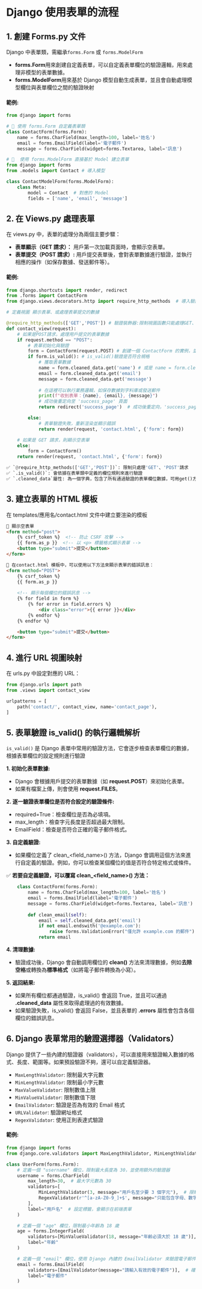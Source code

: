# Django 使用表單的流程

## 1. 創建 Forms.py 文件
Django 中表單類，需繼承`forms.Form` 或 `forms.ModelForm `
- **forms.Form**用來創建自定義表單，可以自定義表單欄位的驗證邏輯，用來處理非模型的表單數據。
- **forms.ModelForm**用來基於 Django 模型自動生成表單，並且會自動處理模型欄位與表單欄位之間的驗證映射


#### 範例:
```python
from django import forms

# 📌 使用 forms.Form 自定義表單類
class ContactForm(forms.Form):
    name = forms.CharField(max_length=100, label='姓名')
    email = forms.EmailField(label='電子郵件')
    message = forms.CharField(widget=forms.Textarea, label='訊息')

# 📌  使用 forms.ModelForm 直接基於 Model 建立表單
from django import forms
from .models import Contact # 導入模型

class ContactModelForm(forms.ModelForm):
    class Meta:
        model = Contact  # 對應的 Model
        fields = ['name', 'email', 'message']
```

## 2. 在 Views.py 處理表單
在 views.py 中，表單的處理分為兩個主要步驟：
- **表單顯示（GET 請求）：** 用戶第一次加載頁面時，會顯示空表單。
- **表單提交（POST 請求）:** 用戶提交表單後，會對表單數據進行驗證，並執行相應的操作（如保存數據、發送郵件等）。

#### 範例:
```python
from django.shortcuts import render, redirect
from .forms import ContactForm
from django.views.decorators.http import require_http_methods  # 導入驗證裝飾器

# 定義視圖 顯示表單、或處理表單提交的數據

@require_http_methods(['GET','POST']) # 驗證裝飾器:限制視圖函數只能處理GET、POST請求
def contact_view(request):
    # 如果是POST請求，處理用戶提交的表單數據
    if request.method == "POST":
        # 表單初始化與驗證
        form = ContactForm(request.POST) # 創建一個 ContactForm 的實例，並將用戶提交的資料載入並進行驗證。
        if form.is_valid(): # is_valid()驗證是否符合規格
            # 獲取表單數據
            name = form.cleaned_data.get('name') # 或是 name = form.cleaned_data['name']
            email = form.cleaned_data.get('email')
            message = form.cleaned_data.get('message')
            
            # 在這裡可以執行業務邏輯，如保存數據到字料庫或發送郵件
            print(f"收到表單：{name}, {email}, {message}")
            # 成功後重定向至 'success_page' 頁面
            return redirect('success_page')  # 成功後重定向，'success_page'是一個 URL 名稱，應該在 urls.py 中有對應的路由設置。

        else:
            # 表單驗證失敗，重新渲染並顯示錯誤
            return render(request, 'contact.html', {'form': form})

    # 如果是 GET 請求，則顯示空表單       
    else:
        form = ContactForm()
    return render(request, 'contact.html', {'form': form})

✅ `@require_http_methods(['GET','POST'])`: 限制只處理'GET'、'POST'請求
✅ `.is_valid()`: 會依據在表單類中定義的欄位規則來進行驗證
✅ `.cleaned_data`屬性: 為一個字典，包含了所有通過驗證的表單欄位數據，可用get()方法，或是['key']來取值
```

## 3. 建立表單的 HTML 模板
在 templates/應用名/contact.html 文件中建立要渲染的模板

```html
📌 顯示空表單
<form method="post">
    {% csrf_token %}  <!-- 防止 CSRF 攻擊 -->
    {{ form.as_p }}  <!-- 以 <p> 標籤格式顯示表單 -->
    <button type="submit">提交</button>
</form>

📌 在contact.html 模板中，可以使用以下方法來顯示表單的錯誤訊息：
<form method="POST">
    {% csrf_token %}
    {{ form.as_p }}
    
    <!-- 顯示每個欄位的錯誤訊息 -->
    {% for field in form %} 
        {% for error in field.errors %}
            <div class="error">{{ error }}</div>
        {% endfor %}
    {% endfor %}

    <button type="submit">提交</button>
</form>
```

## 4. 進行 URL 視圖映射
在 urls.py 中設定對應的 URL：
```python
from django.urls import path
from .views import contact_view

urlpatterns = [
    path('contact/', contact_view, name='contact_page'),
]
```

## 5. 表單驗證 is_valid() 的執行邏輯解析
`is_valid()` 是 Django 表單中常用的驗證方法，它會逐步檢查表單欄位的數據，根據表單欄位的設定規則進行驗證

**1. 初始化表單數據:**
- Django 會根據用戶提交的表單數據（如 **request.POST**）來初始化表單。
- 如果有檔案上傳，則會使用 **request.FILES**。

**2. 逐一驗證表單欄位是否符合設定的驗證條件:**
- required=True：檢查欄位是否為必填項。
- max_length：檢查字元長度是否超過最大限制。
- EmailField：檢查是否符合正確的電子郵件格式。


**3. 自定義驗證:**
- 如果欄位定義了 clean_<field_name>() 方法，Django 會調用這個方法來進行自定義的驗證。例如，你可以檢查某個欄位的值是否符合特定格式或條件。

✅ **若要自定義驗證，可以覆寫 clean_<field_name>() 方法：**
```python
    class ContactForm(forms.Form):
        name = forms.CharField(max_length=100, label='姓名')
        email = forms.EmailField(label='電子郵件')
        message = forms.CharField(widget=forms.Textarea, label='訊息')
        
        def clean_email(self):
            email = self.cleaned_data.get('email')
            if not email.endswith('@example.com'):
                raise forms.ValidationError("僅允許 example.com 的郵件")
            return email

 ```

**4. 清理數據:**
- 驗證成功後，Django 會自動調用欄位的 **clean()** 方法來清理數據，例如**去除空格**或轉換為**標準格式**（如將電子郵件轉換為小寫）。

**5. 返回結果:**
- 如果所有欄位都通過驗證，is_valid() 會返回 True，並且可以通過 **.cleaned_data** 屬性來取得處理過的有效數據。
- 如果驗證失敗，is_valid() 會返回 False，並且表單的 **.errors** 屬性會包含各個欄位的錯誤訊息。


## 6. Django 表單常用的驗證選擇器（Validators）
Django 提供了一些內建的驗證器（validators），可以直接用來驗證輸入數據的格式、長度、範圍等。如果預設驗證不夠，還可以自定義驗證器。

- `MaxLengthValidator`: 限制最大字元數	
- `MinLengthValidator`: 限制最小字元數	
- `MaxValueValidator`: 限制數值上限	
- `MinValueValidator`: 限制數值下限	
- `EmailValidator`: 驗證是否為有效的 Email 格式	
- `URLValidator`: 驗證網址格式	
- `RegexValidator`: 使用正則表達式驗證

#### 範例:
```python
from django import forms
from django.core.validators import MaxLengthValidator, MinLengthValidator, RegexValidator, MinValueValidator, EmailValidator

class UserForm(forms.Form):
    # 定義一個 "username" 欄位，限制最大長度為 30，並使用額外的驗證器
    username = forms.CharField(
        max_length=30,  # 最大字元數為 30
        validators=[
            MinLengthValidator(3, message="用戶名至少要 3 個字元"),  # 限制最小字元數為 3
            RegexValidator(r'^[a-zA-Z0-9_]+$', message="只能包含字母、數字和底線")  # 正則驗證只能包含英文字母、數字和底線
        ],
        label="用戶名"  # 設定標籤，會顯示在前端表單
    )

    # 定義一個 "age" 欄位，限制最小年齡為 18 歲
    age = forms.IntegerField(
        validators=[MinValueValidator(18, message="年齡必須大於 18 歲")],  # 限制年齡至少為 18 歲
        label="年齡"
    )

    # 定義一個 "email" 欄位，使用 Django 內建的 EmailValidator 來驗證電子郵件格式
    email = forms.EmailField(
        validators=[EmailValidator(message="請輸入有效的電子郵件")],  # 確保輸入的格式為有效 Email
        label="電子郵件"
    )
```